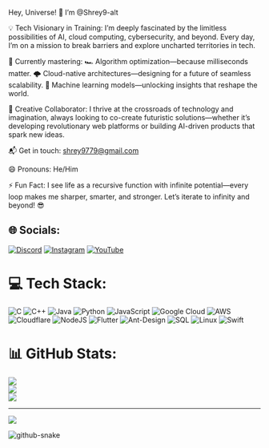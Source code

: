 Hey, Universe! 👋 I’m @Shrey9-alt

💡 Tech Visionary in Training: I’m deeply fascinated by the limitless possibilities of AI, cloud computing, cybersecurity, and beyond. Every day, I’m on a mission to break barriers and explore uncharted territories in tech.

🎯 Currently mastering:
🏎️ Algorithm optimization—because milliseconds matter.
🌩️ Cloud-native architectures—designing for a future of seamless scalability.
🧩 Machine learning models—unlocking insights that reshape the world.


🚀 Creative Collaborator: I thrive at the crossroads of technology and imagination, always looking to co-create futuristic solutions—whether it’s developing revolutionary web platforms or building AI-driven products that spark new ideas.

📬 Get in touch: shrey9779@gmail.com

😄 Pronouns: He/Him

⚡ Fun Fact: I see life as a recursive function with infinite potential—every loop makes me sharper, smarter, and stronger. Let’s iterate to infinity and beyond! 😎




## 🌐 Socials:
[![Discord](https://img.shields.io/badge/Discord-%237289DA.svg?logo=discord&logoColor=white)](https://discord.gg/vQTjGkG9) [![Instagram](https://img.shields.io/badge/Instagram-%23E4405F.svg?logo=Instagram&logoColor=white)](https://instagram.com/Shrey._.11) [![YouTube](https://img.shields.io/badge/YouTube-%23FF0000.svg?logo=YouTube&logoColor=white)](https://youtube.com/@shreygaming589) 

# 💻 Tech Stack:
![C](https://img.shields.io/badge/c-%2300599C.svg?style=for-the-badge&logo=c&logoColor=white) ![C++](https://img.shields.io/badge/c++-%2300599C.svg?style=for-the-badge&logo=c%2B%2B&logoColor=white) ![Java](https://img.shields.io/badge/java-%23ED8B00.svg?style=for-the-badge&logo=openjdk&logoColor=white) ![Python](https://img.shields.io/badge/python-3670A0?style=for-the-badge&logo=python&logoColor=ffdd54) ![JavaScript](https://img.shields.io/badge/javascript-%23323330.svg?style=for-the-badge&logo=javascript&logoColor=%23F7DF1E) ![Google Cloud](https://img.shields.io/badge/GoogleCloud-%234285F4.svg?style=for-the-badge&logo=google-cloud&logoColor=white) ![AWS](https://img.shields.io/badge/AWS-%23FF9900.svg?style=for-the-badge&logo=amazon-aws&logoColor=white) ![Cloudflare](https://img.shields.io/badge/Cloudflare-F38020?style=for-the-badge&logo=Cloudflare&logoColor=white) ![NodeJS](https://img.shields.io/badge/node.js-6DA55F?style=for-the-badge&logo=node.js&logoColor=white) ![Flutter](https://img.shields.io/badge/Flutter-%2302569B.svg?style=for-the-badge&logo=Flutter&logoColor=white) ![Ant-Design](https://img.shields.io/badge/-AntDesign-%230170FE?style=for-the-badge&logo=ant-design&logoColor=white) ![SQL](https://img.shields.io/badge/sql-%23025E8C.svg?style=for-the-badge&logo=postgresql&logoColor=white) ![Linux](https://img.shields.io/badge/Linux-FCC624?style=for-the-badge&logo=linux&logoColor=black) ![Swift](https://img.shields.io/badge/swift-F54A2A?style=for-the-badge&logo=swift&logoColor=white)



# 📊 GitHub Stats:
![](https://github-readme-stats.vercel.app/api?username=Shrey9-alt&theme=omni&hide_border=false&include_all_commits=true&count_private=true)<br/>
![](https://github-readme-streak-stats.herokuapp.com/?user=Shrey9-alt&theme=omni&hide_border=false)<br/>
![](https://github-readme-stats.vercel.app/api/top-langs/?username=Shrey9-alt&theme=omni&hide_border=false&include_all_commits=true&count_private=true&layout=compact)

---
[![](https://visitcount.itsvg.in/api?id=Shrey9-alt&icon=0&color=0)](https://visitcount.itsvg.in)


<picture>
  <source media="(prefers-color-scheme: dark)" srcset="https://raw.githubusercontent.com/tobiasmeyhoefer/tobiasmeyhoefer/output/github-snake-dark.svg" />
  <source media="(prefers-color-scheme: light)" srcset="https://raw.githubusercontent.com/tobiasmeyhoefer/tobiasmeyhoefer/output/github-snake.svg" />
  <img alt="github-snake" src="https://raw.githubusercontent.com/tobiasmeyhoefer/tobiasmeyhoefer/output/github-snake.svg" />
</picture>



